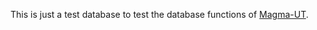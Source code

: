 This is just a test database to test the database functions of [Magma-UT](https://github.com/ulthiel/Magma-UT).

